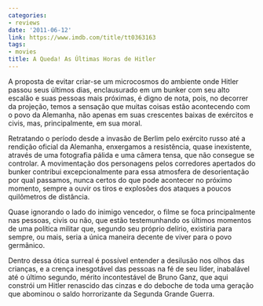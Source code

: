 ```yaml
---
categories:
- reviews
date: '2011-06-12'
link: https://www.imdb.com/title/tt0363163
tags:
- movies
title: A Queda! As Últimas Horas de Hitler
---
```


A proposta de evitar criar-se um microcosmos do ambiente onde Hitler passou seus últimos dias, enclausurado em um bunker com seu alto escalão e suas pessoas mais próximas, é digno de nota, pois, no decorrer da projeção, temos a sensação que muitas coisas estão acontecendo com o povo da Alemanha, não apenas em suas crescentes baixas de exércitos e civis, mas, principalmente, em sua moral.

Retratando o período desde a invasão de Berlim pelo exército russo até a rendição oficial da Alemanha, enxergamos a resistência, quase inexistente, através de uma fotografia pálida e uma câmera tensa, que não consegue se controlar. A movimentação dos personagens pelos corredores apertados do bunker contribui excepcionalmente para essa atmosfera de desorientação por qual passamos, nunca certos do que pode acontecer no próximo momento, sempre a ouvir os tiros e explosões dos ataques a poucos quilômetros de distância.

Quase ignorando o lado do inimigo vencedor, o filme se foca principalmente nas pessoas, civis ou não, que estão testemunhando os últimos momentos de uma política militar que, segundo seu próprio delírio, existiria para sempre, ou mais, seria a única maneira decente de viver para o povo germânico.

Dentro dessa ótica surreal é possível entender a desilusão nos olhos das crianças, e a crença inesgotável das pessoas na fé de seu líder, inabalável até o último segundo, mérito incontestável de Bruno Ganz, que aqui constrói um Hitler renascido das cinzas e do deboche de toda uma geração que abominou o saldo horrorizante da Segunda Grande Guerra.